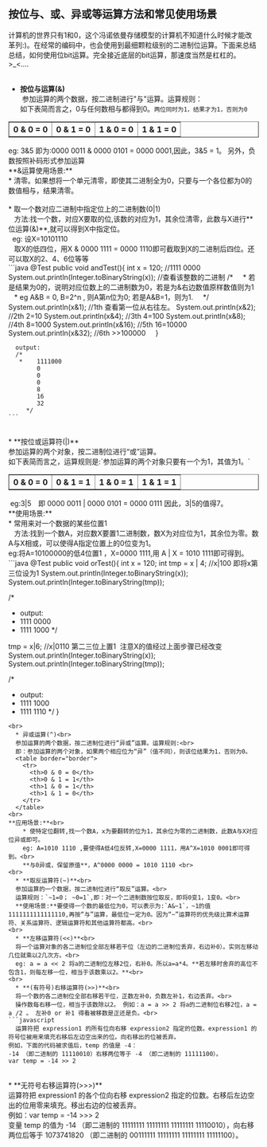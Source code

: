 ## 按位与、或、异或等运算方法和常见使用场景<br>
计算机的世界只有1和0，这个冯诺依曼存储模型的计算机不知道什么时候才能改革列:)。在经常的编码中，也会使用到最细颗粒级别的二进制位运算。下面来总结总结，如何使用位bit运算。完全接近底层的bit运算，那速度当然是杠杠的。>_<....<br>
<br>
  * **按位与运算(&)**<br>
  参加运算的两个数据，按二进制进行"与"运算。运算规则：<br>
  如下表简而言之，0与任何数相与都得到0。`两位同时为1，结果才为1，否则为0`
  <table border="border">
    <tr>
      <th>0 & 0 = 0</th>
      <th>0 & 1 = 0</th>
      <th>1 & 0 = 0</th>
      <th>1 & 1 = 0</th>
    </tr>
  </table>
  eg: 3&5 即为:0000 0011 & 0000 0101 = 0000 0001,因此，3&5 = 1。 另外，负数按照补码形式参加运算<br>
**&运算使用场景:**<br>
    * 清零。如果想将一个单元清零，即使其二进制全为0，只要与一个各位都为0的数值相与，结果清零。<br>
    <br>
    * 取一个数对应二进制中指定位上的二进制数(0|1)<br>
    方法:找一个数，对应X要取的位,该数的对应为1，其余位清零，此数与X进行**位运算(&)**,就可以得到X中指定位。<br>
    eg: 设X=10101110 <br>
    取X的低四位，用X & 0000 1111 = 0000 1110即可截取到X的二进制后四位。还可以取X的2、4、6位等等<br>
    ```java
    @Test
    public void andTest(){
      int x = 120;
      //1111 0000
      System.out.println(Integer.toBinaryString(x));  //查看该整数的二进制  
      /*
      *  若是结果为0的，说明对应位数上的二进制数为0，若是为&右边数值原样数值则为1
      * eg  A&B = 0, B=2^n , 则A第n位为0; 若是A&B=1，则为1.
      */
      System.out.println(x&1);  //1th 查看第一位从右往左。
      System.out.println(x&2);  //2th 2=10
      System.out.println(x&4);  //3th 4=100
      System.out.println(x&8);  //4th 8=1000
      System.out.println(x&16);  //5th 16=10000
      System.out.println(x&32);   //6th >>100000
      }
      
      output:
      /*
       *    1111000
            0
            0
            0
            8
            16
            32
         */
    ```
  <br>
  * **按位或运算符(|)**<br>
  参加运算的两个对象，按二进制位进行“或”运算。<br>
  如下表简而言之，运算规则是:`参加运算的两个对象只要有一个为1，其值为1。`
  <table border="border">
    <tr>
      <th>0 & 0 = 0</th>
      <th>0 & 1 = 1</th>
      <th>1 & 0 = 1</th>
      <th>1 & 1 = 1</th>
    </tr>
  </table>
  eg:3|5　即 0000 0011 | 0000 0101 = 0000 0111 因此，3|5的值得7。<br>
  **使用场景:**
<br>
    * 常用来对一个数据的某些位置1<br>
    方法:找到一个数A，对应数X要置1二进制数，数X为对应位为1，其余位为零。数A与X相或，可以使得A指定位置上的0位变为1。<br>
    eg:将A=10100000的低4位置1 ，X=0000 1111,用 A | X = 1010 1111即可得到。<br>
```java
@Test
public void orTest(){
  int x = 120;
  int tmp = x | 4;  //x|100 即将x第三位设为1
  System.out.println(Integer.toBinaryString(x));
  System.out.println(Integer.toBinaryString(tmp));
  
  /*
  * output:
  * 1111 0000
  * 1111 1000
  */
  
  tmp = x|6;  //x|0110 第二三位上置1  注意X的值经过上面步骤已经改变
  System.out.println(Integer.toBinaryString(x));
  System.out.println(Integer.toBinaryString(tmp));
  
  /*
  * output:
  * 1111 1000
  * 1111 1110
  */
}
```
<br>
  * 异或运算(^)<br>
  参加运算的两个数据，按二进制位进行“异或”运算。运算规则:<br>
  即：参加运算的两个对象，如果两个相应位为“异”（值不同），则该位结果为1，否则为0。
  <table border="border">
    <tr>
      <th>0 & 0 = 0</th>
      <th>0 & 1 = 1</th>
      <th>1 & 0 = 1</th>
      <th>1 & 1 = 0</th>
    </tr>
  </table>  
<br>
**应用场景:**<br>
    * 使特定位翻转,找一个数A，x为要翻转的位为1，其余位为零的二进制数，此数A与X对应位异或即可。
    eg: A=1010 1110 ,要使得A低4位反转,X=0000 1111，用A^X=1010 0001即可得到。<br>
    **与0异或，保留原值**，A^0000 0000 = 1010 1110 <br>
<br>
  * **取反运算符(~)**<br>
  参加运算的一个数据，按二进制位进行“取反”运算。<br>
  运算规则：`~1=0； ~0=1`,即：对一个二进制数按位取反，即将0变1，1变0。<br>
  **使用场景:**要使得一个数的最低位为0，可以表示为:`A&~1`，~1的值1111111111111110,再按“与”运算，最低位一定为0。因为“~”运算符的优先级比算术运算符、关系运算符、逻辑运算符和其他运算符都高。<br>
<br>
  * **左移运算符(<<)**<br>
  将一个运算对象的各二进制位全部左移若干位（左边的二进制位丢弃，右边补0）。实则左移动几位就乘以2几次方。<br>
  eg: a = a << 2 将a的二进制位左移2位，右补0。所以a=a*4。**若左移时舍弃的高位不包含1，则每左移一位，相当于该数乘以2。**<br>
<br>
  * **(有符号)右移运算符(>>)**<br>
  将一个数的各二进制位全部右移若干位，正数左补0，负数左补1，右边丢弃。<br>
  操作数每右移一位，相当于该数除以2。 例如：a = a >> 2 将a的二进制位右移2位，a = a /2 。 左补0 or 补1 得看被移数是正还是负。<br>
```javascript
  运算符把 expression1 的所有位向右移 expression2 指定的位数。expression1 的符号位被用来填充右移后左边空出来的位。向右移出的位被丢弃。 
例如，下面的代码被求值后，temp 的值是 -4： 
-14 （即二进制的 11110010）右移两位等于 -4 （即二进制的 11111100）。 
var temp = -14 >> 2
```
<br>
  * **无符号右移运算符(>>>)**<br>
  运算符把 expression1 的各个位向右移 expression2 指定的位数。右移后左边空出的位用零来填充。移出右边的位被丢弃。<br> 
例如：var temp = -14 >>> 2 <br>
变量 temp 的值为 -14 （即二进制的 11111111 11111111 11111111 11110010），向右移两位后等于 1073741820 （即二进制的 00111111 11111111 11111111 11111100）。
    
